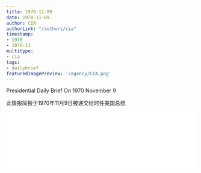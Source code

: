 ```yaml
---
title: 1970-11-09
date: 1970-11-09
author: CIA 
authorLink: "/authors/cia"
timestamp: 
- 1970
- 1970-11
multitype: 
- cia
tags: 
- dailybrief
featuredImagePreview: '/agency/CIA.png'
---
```



Presidential Daily Brief On 1970 November 9

此情报简报于1970年11月9日被递交给时任美国总统

<!--more-->





<div id="over" style="width:100%; overflow:hidden"> <iframe id="sFrame" name="sFrame" frameborder="no" border="0"  allowfullscreen marginwidth="0" scrolling="no" src = " /CIA/1970-11-09.html "  style = " position:absulute; width: 806px; top: 300;" > </iframe> </div>